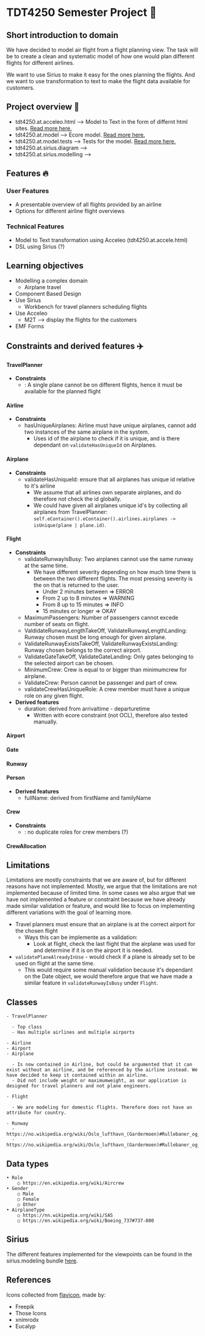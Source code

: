 # TDT4250 Semester Project 💾

## Short introduction to domain
We have decided to model air flight from a flight planning view. The task will be to create a clean and systematic model of how one would plan different flights for different airlines.

We want to use Sirius to make it easy for the ones planning the flights. And we want to use transformation to text to make the flight data available for customers.

## Project overview 📢

  - tdt4250.at.acceleo.html     --> Model to Text in the form of differnt html sites. [Read more here.](./tdt4250.at.acceleo.html/README.md)
  - tdt4250.at.model            --> Ecore model.  [Read more here.](./tdt4250.at.model/README.md)
  - tdt4250.at.model.tests      --> Tests for the model.  [Read more here.](./tdt4250.at.model.tests/README.md)
  - tdt4250.at.sirius.diagram   -->
  - tdt4250.at.sirius.modelling -->

## Features 🔥

### User Features

- A presentable overview of all flights provided by an airline
- Options for different airline flight overviews

### Technical Features

- Model to Text transformation using Acceleo (tdt4250.at.accele.html)
- DSL using Sirius (?)

## Learning objectives

- Modelling a complex domain
  - Airplane travel
- Component Based Design
- Use Sirius
  - Workbench for travel planners scheduling flights
- Use Acceleo
  - M2T --> display the flights for the customers
- EMF Forms

## Constraints and derived features ✈️

#### TravelPlanner
  - **Constraints**
    - <constraintname>: A single plane cannot be on different flights, hence it must be available for the planned flight
#### Airline
  - **Constraints**
    - hasUniqueAirplanes: Airline must have unique airplanes, cannot add two instances of the same airplane in the system.
      - Uses id of the airplane to check if it is unique, and is there dependant on `validateHasUniqueId` on Airplanes.
#### Airplane
  - **Constraints**
    - validateHasUniqueId: ensure that all airplanes has unique id relative to it's airline
      - We assume that all airlines own separate airplanes, and do therefore not check the id globally.
      - We could have given all airplanes unique id's by collecting all airplanes from TravelPlanner: `self.eContainer().eContainer().airlines.airplanes -> isUnique(plane | plane.id)`.
#### Flight
  - **Constraints**
    - validateRunwayIsBusy: Two airplanes cannot use the same runway at the same time.
      - We have different severity depending on how much time there is between the two different flights. The most pressing severity is the on that is returned to the user.
        - Under 2 minutes between => ERROR
        - From 2 up to 8 minutes => WARNING
        - From 8 up to 15 minutes => INFO
        - 15 minutes or longer => OKAY
    - MaximumPassengers: Number of passengers cannot excede number of seats on flight.
    - ValdidateRunwayLengthTakeOff, ValidateRunwayLengthLanding: Runway chosen must be long enough for given airplane.
    - ValidateRunwayExistsTakeOff, ValidateRunwayExistsLanding: Runway chosen belongs to the correct airport.
    - ValidateGateTakeOff, ValidateGateLanding: Only gates belonging to the selected airport can be chosen.
    - MinimumCrew: Crew is equal to or bigger than minimumcrew for airplane.
    - ValidateCrew: Person cannot be passenger and part of crew.
    - validateCrewHasUniqueRole: A crew member must have a unique role on any given flight.
  - **Derived features**
    - duration: derived from arrivaltime - departuretime
      - Written with ecore constraint (not OCL), therefore also tested manually.
#### Airport
#### Gate
#### Runway
#### Person
  - **Derived features**
    - fullName: derived from firstName and familyName
#### Crew
  - **Constraints**
    - <constraintname>: no duplicate roles for crew members (?)
#### CrewAllocation

## Limitations

Limitations are mostly constraints that we are aware of, but for different reasons have not implemented. Mostly, we argue that the limitations are not implemented because of limited time.
In some cases we also argue that we have not implemented a feature or constraint because we have already made similar validation or feature, and would like to focus on implementing different variations with the goal of learning more.

- Travel planners must ensure that an airplane is at the correct airport for the chosen flight
  - Ways this can be implemente as a validation:
    - Look at flight, check the last flight that the airplane was used for and determine if it is on the airport it is needed.
- `validatePlaneAlreadyInUse` - would check if a plane is already set to be used on flight at the same time.
  - This would require some manual validation because it's dependant on the Date object, we would therefore argue that we have made a similar feature in `validateRunwayIsBusy` under `Flight`.

## Classes

    - TravelPlanner

      - Top class
      - Has multiple airlines and multiple airports

    - Airline
    - Airport
    - Airplane

      - Is now contained in Airline, but could be argumented that it can exist without an airline, and be referenced by the airline instead. We have decided to keep it contained within an airline.
      - Did not include weight or maximumweight, as our application is designed for travel planners and not plane engineers.

    - Flight

      - We are modeling for domestic flights. Therefore does not have an attribute for country.

    - Runway
      - https://no.wikipedia.org/wiki/Oslo_lufthavn_(Gardermoen)#Rullebaner_og_flytrafikkontroll
      - https://no.wikipedia.org/wiki/Oslo_lufthavn_(Gardermoen)#Rullebaner_og_flytrafikkontroll

## Data types

    • Role
    	○ https://en.wikipedia.org/wiki/Aircrew
    • Gender
    	○ Male
    	○ Female
    	○ Other
    • AirplaneType
    	○ https://nn.wikipedia.org/wiki/SAS
    	○ https://en.wikipedia.org/wiki/Boeing_737#737-800

## Sirius
The different features implemented for the viewpoints can be found in the sirius.modeling bundle [here](tdt4250.at.sirius.diagram).

## References
Icons collected from [flavicon](https://www.flaticon.com/), made by:
- Freepik
- Those Icons
- xnimrodx
- Eucalyp

